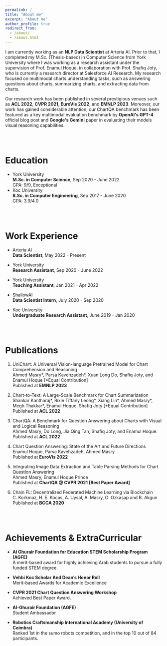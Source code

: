 ```yaml
---
permalink: /
title: "About me"
excerpt: "About me"
author_profile: true
redirect_from: 
  - /about/
  - /about.html
---
```



I am currently working as an **NLP Data Scientist** at <a href="https://www.arteria.ai/" style="text-decoration: none; color: #99FF9FF;">Arteria AI</a>. Prior to that, I completed my M.Sc. (Thesis-based) in Computer Science from <a href="https://www.yorku.ca/" style="text-decoration: none; color: #99FF9FF;">York University</a> where I was working as a research assistant under the supervision of <a href="http://www.yorku.ca/enamulh/index.html" style="text-decoration: none; color: #99FF9FF;">Prof. Enamul Hoque</a>. in collaboration with <a href="https://raihanjoty.github.io/" style="text-decoration: none; color: #99FF9FF;">Prof. Shafiq Joty</a>, who is currently a research director at <a href="https://www.salesforceairesearch.com/" style="text-decoration: none; color: #99FF9FF;">Salesforce AI Research</a>. My research focused on multimodal charts understanding tasks, such as answering questions about charts, summarizing charts, and extracting data from charts.

Our research work has been published in several prestigious venues such as **ACL 2022**, **CVPR 2021**, **EuroVis 2022**, and **EMNLP 2023**. Moreover, our work has gained considerable attention; our <a href="https://github.com/vis-nlp/ChartQA" style="text-decoration: none; color: #99FF9FF;">ChartQA benchmark</a> has been featured as a key multimodal evaluation benchmark by **OpenAI's GPT-4** official blog post and **Google's Gemini** paper in evaluating their models visual reasoning capabilities.

<br />
<br />

Education
======

* <a href="https://www.yorku.ca/" style="text-decoration: none; color: #99FF9FF;">York University</a>  
**M.Sc. in Computer Science**, Sep 2020 - June 2022  
GPA: 9/9, Exceptional
* <a href="https://www.ku.edu.tr/en/" style="text-decoration: none; color: #99FF9FF;">Koc University</a>  
**B.Sc. in Computer Engineering**, Sep 2017 - June 2020  
GPA: 3.9/4.0

<br />
<br />

Work Experience
======
* <a href="https://www.arteria.ai/" style="text-decoration: none; color: #99FF9FF;">Arteria AI</a>  
**Data Scientist**, May 2022 - Present
  
* <a href="https://www.yorku.ca/" style="text-decoration: none; color: #99FF9FF;">York University</a>  
**Research Assistant**, Sep 2020 - June 2022

* <a href="https://www.yorku.ca/" style="text-decoration: none; color: #99FF9FF;">York University</a>  
**Teaching Assistant**, Jan 2021 - Apr 2022

* ShallowAI  
**Data Scientist Intern**, July 2020 - Sep 2020

* <a href="https://www.ku.edu.tr/en/" style="text-decoration: none; color: #99FF9FF;">Koc University</a>     
**Undergraduate Research Assistant**, June 2019 - Jan 2020

<br />
<br />

Publications
======

1. <a href="https://arxiv.org/abs/2305.14761" style="text-decoration: none; color: #99FF9FF;">UniChart: A Universal Vision-language Pretrained Model for Chart Comprehension and Reasoning</a>  
Ahmed Masry*, Parsa Kavehzadeh*, Xuan Long Do, Shafiq Joty, and Enamul Hoque [*Equal Contribution]  
Published at **EMNLP 2023**

2. <a href="https://aclanthology.org/2022.acl-long.277/" style="text-decoration: none; color: #99FF9FF;">Chart-to-Text: A Large-Scale Benchmark for Chart Summarization</a>  
Shankar Kantharaj*, Rixie Tiffany Leong*, Xiang Lin*, Ahmed Masry*, Megh Thakkar*, Enamul Hoque, Shafiq Joty [*Equal Contribution]  
Published at **ACL 2022**

3. <a href="https://aclanthology.org/2022.findings-acl.177/" style="text-decoration: none; color: #99FF9FF;">ChartQA: A Benchmark for Question Answering about Charts with Visual and Logical Reasoning</a>  
Ahmed Masry, Do Long, Jia Qing Tan, Shafiq Joty, and Enamul Hoque.  
Published at **ACL 2022**

4. <a href="https://arxiv.org/abs/2205.03966" style="text-decoration: none; color: #99FF9FF;">Chart Question Answering: State of the Art and Future Directions</a>   
Enamul Hoque, Parsa Kavehzadeh, Ahmed Masry  
Published at **EuroVis 2022**

5. <a href="https://www.yorku.ca/enamulh/papers/cqaw.pdf" style="text-decoration: none; color: #99FF9FF;">Integrating Image Data Extraction and Table Parsing Methods for Chart Question Answering</a>  
Ahmed Masry, Enamul Hoque Prince  
Published at **ChartQA @ CVPR 2021** **[Best Paper Award]**

6. <a href="https://ieeexplore.ieee.org/document/9274451" style="text-decoration: none; color: #99FF9FF;">Chain FL: Decentralized Federated Machine Learning via Blockchain</a>  
C. Korkmaz, H. E. Kocas, A. Uysal, A. Masry, O. Ozkasap and B. Akgun  
Published at **BCCA 2020**

<br />
<br />

Achievements & ExtraCurricular
======
* **Al Ghurair Foundation for Education STEM Scholarship Program (AGFE)**  
A merit-based award for highly achieving Arab students to pursue a fully funded STEM degree.

* **Vehbi Koc Scholar And Dean’s Honor Roll**  
Merit-based Awards for Academic Excellence

* **CVPR 2021 Chart Question Answering Workshop**  
Achieved Best Paper Award.

* **Al-Ghurair Foundation (AGFE)**  
Student Ambassador

* **Robotics Craftsmanship International Academy (University of Coimbra)**  
Ranked 1st in the sumo robots competition, and in the top 10 out of 84 participants.


